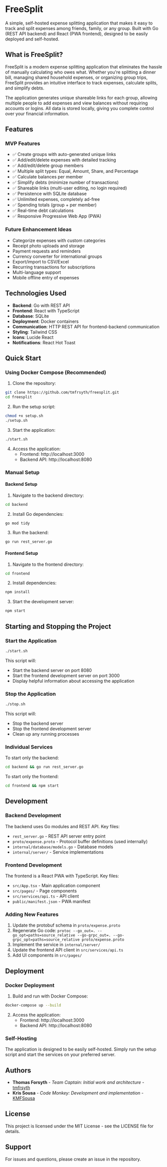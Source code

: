 # FreeSplit

A simple, self-hosted expense splitting application that makes it easy to track and split expenses among friends, family, or any group. Built with Go (REST API backend) and React (PWA frontend), designed to be easily deployed and self-hosted.

## What is FreeSplit?

FreeSplit is a modern expense splitting application that eliminates the hassle of manually calculating who owes what. Whether you're splitting a dinner bill, managing shared household expenses, or organizing group trips, FreeSplit provides an intuitive interface to track expenses, calculate splits, and simplify debts.

The application generates unique shareable links for each group, allowing multiple people to add expenses and view balances without requiring accounts or logins. All data is stored locally, giving you complete control over your financial information.

## Features

### MVP Features
- ✅ Create groups with auto-generated unique links
- ✅ Add/edit/delete expenses with detailed tracking
- ✅ Add/edit/delete group members
- ✅ Multiple split types: Equal, Amount, Share, and Percentage
- ✅ Calculate balances per member
- ✅ Simplify debts (minimize number of transactions)
- ✅ Shareable links (multi-user editing, no login required)
- ✅ Persistence with SQLite database
- ✅ Unlimited expenses, completely ad-free
- ✅ Spending totals (group + per member)
- ✅ Real-time debt calculations
- ✅ Responsive Progressive Web App (PWA)

### Future Enhancement Ideas
- Categorize expenses with custom categories
- Receipt photo uploads and storage
- Payment requests and reminders
- Currency converter for international groups
- Export/import to CSV/Excel
- Recurring transactions for subscriptions
- Multi-language support
- Mobile offline entry of expenses



## Technologies Used

- **Backend**: Go with REST API
- **Frontend**: React with TypeScript
- **Database**: SQLite
- **Deployment**: Docker containers
- **Communication**: HTTP REST API for frontend-backend communication
- **Styling**: Tailwind CSS
- **Icons**: Lucide React
- **Notifications**: React Hot Toast

## Quick Start

### Using Docker Compose (Recommended)

1. Clone the repository:
```bash
git clone https://github.com/tmfrsyth/freesplit.git
cd freesplit
```

2. Run the setup script:
```bash
chmod +x setup.sh
./setup.sh
```

3. Start the application:
```bash
./start.sh
```

4. Access the application:
   - Frontend: http://localhost:3000
   - Backend API: http://localhost:8080

### Manual Setup

#### Backend Setup

1. Navigate to the backend directory:
```bash
cd backend
```

2. Install Go dependencies:
```bash
go mod tidy
```

3. Run the backend:
```bash
go run rest_server.go
```

#### Frontend Setup

1. Navigate to the frontend directory:
```bash
cd frontend
```

2. Install dependencies:
```bash
npm install
```

3. Start the development server:
```bash
npm start
```

## Starting and Stopping the Project

### Start the Application
```bash
./start.sh
```

This script will:
- Start the backend server on port 8080
- Start the frontend development server on port 3000
- Display helpful information about accessing the application

### Stop the Application
```bash
./stop.sh
```

This script will:
- Stop the backend server
- Stop the frontend development server
- Clean up any running processes

### Individual Services

To start only the backend:
```bash
cd backend && go run rest_server.go
```

To start only the frontend:
```bash
cd frontend && npm start
```

## Development

### Backend Development

The backend uses Go modules and REST API. Key files:
- `rest_server.go` - REST API server entry point
- `proto/expense.proto` - Protocol buffer definitions (used internally)
- `internal/database/models.go` - Database models
- `internal/server/` - Service implementations

### Frontend Development

The frontend is a React PWA with TypeScript. Key files:
- `src/App.tsx` - Main application component
- `src/pages/` - Page components
- `src/services/api.ts` - API client
- `public/manifest.json` - PWA manifest

### Adding New Features

1. Update the protobuf schema in `proto/expense.proto`
2. Regenerate Go code: `protoc --go_out=. --go_opt=paths=source_relative --go-grpc_out=. --go-grpc_opt=paths=source_relative proto/expense.proto`
3. Implement the service in `internal/server/`
4. Update the frontend API client in `src/services/api.ts`
5. Add UI components in `src/pages/`

## Deployment

### Docker Deployment

1. Build and run with Docker Compose:
```bash
docker-compose up --build
```

2. Access the application:
   - Frontend: http://localhost:3000
   - Backend API: http://localhost:8080

### Self-Hosting

The application is designed to be easily self-hosted. Simply run the setup script and start the services on your preferred server.

## Authors

- **Thomas Forsyth** - *Team Captain: Initial work and architecture* - [tmfrsyth](https://github.com/tmfrsyth)
- **Kris Sousa** - *Code Monkey: Development and implementation* - [KMFSousa](https://github.com/KMFSousa)

## License

This project is licensed under the MIT License - see the LICENSE file for details.

## Support

For issues and questions, please create an issue in the repository.